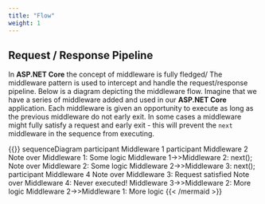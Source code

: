 ```yaml
---
title: "Flow"
weight: 1
---
```


## <i class="fas fa-wind"></i> Request / Response Pipeline

In __ASP.NET Core__ the concept of middleware is fully fledged/ The middleware pattern is used to intercept and handle the request/response pipeline. Below is a diagram depicting the middleware flow. Imagine that we have a series of middleware added and used in our __ASP.NET Core__ application. Each middleware is given an opportunity to execute as long as the previous middleware do not early exit. In some cases a middleware might fully satisfy a request and early exit - this will prevent the `next` middleware in the sequence from executing.

{{<mermaid>}}
sequenceDiagram
    participant Middleware 1
    participant Middleware 2
    Note over Middleware 1: Some logic
    Middleware 1->>Middleware 2: next();
    Note over Middleware 2: Some logic
    Middleware 2->>Middleware 3: next();
    participant Middleware 4
    Note over Middleware 3: Request satisfied
    Note over Middleware 4: Never executed!
    Middleware 3->>Middleware 2: More logic
    Middleware 2->>Middleware 1: More logic
{{< /mermaid >}}
